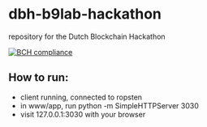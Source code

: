# dbh-b9lab-hackathon
repository for the Dutch Blockchain Hackathon

[![BCH compliance](https://bettercodehub.com/edge/badge/coldice/dbh-b9lab-hackathon)](https://bettercodehub.com)


## How to run:
- client running, connected to ropsten
- in www/app, run python -m SimpleHTTPServer 3030
- visit 127.0.0.1:3030 with your browser
